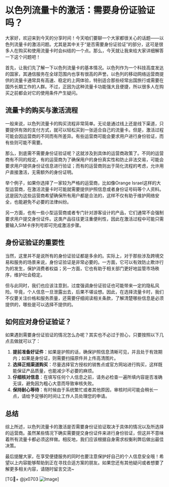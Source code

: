 # 以色列流量卡的激活：需要身份证验证吗？

大家好，欢迎来到今天的分享时间！今天咱们要聊一个大家都很关心的话题——以色列流量卡的激活问题。尤其是其中关于“是否需要身份证验证”的部分，这可是很多人在购买和使用流量卡时会纠结的一个点。那么，今天就让我来给大家详细解答一下这个问题吧！

首先，让我们先了解一下以色列流量卡的基本情况。以色列作为一个科技高度发达的国家，其通信服务在全球范围内也享有很高的声誉。以色列的移动网络运营商提供的流量卡通常具有高速、稳定的上网体验，特别适合那些经常出国旅行或需要在国外长期工作的人群。不过，正因为这种流量卡功能强大且便捷，所以很多人在购买之前都会对它的使用条件产生疑问。

## 流量卡的购买与激活流程

一般来说，以色列流量卡的购买流程非常简单。无论是通过线上还是线下渠道，只要提供有效的支付方式，就可以轻松买到一张适合自己的流量卡。但是，激活过程可能会因运营商的不同而有所差异。有些运营商可能会要求用户进行身份验证，而有些则可能不需要。

那么，到底需不需要身份证验证呢？这就涉及到具体的运营商政策了。不同的运营商有不同的规定，有的运营商为了确保用户的身份真实性和防止非法交易，可能会要求用户提供身份证信息进行验证；而有的运营商则出于简化流程的考虑，允许用户直接激活，无需额外的身份证明。

举个例子，如果你选择了一家较为严格的运营商，比如像Orange Israel这样的大型运营商，在激活流量卡时可能就需要提供护照信息或者身份证号码等个人资料。这是因为这些运营商希望确保所有用户都是合法的，这样不仅有助于维护网络安全，也能避免不必要的法律纠纷。

另一方面，也有一些小型运营商或者专门针对游客设计的产品，它们通常不会强制要求用户提交身份证件。这类产品往往更注重便利性，因此在激活过程中可能只需要输入SIM卡序列号即可完成激活步骤。

## 身份证验证的重要性

当然，这里并不是说所有的身份证验证都是多余的。实际上，对于那些涉及跨境交易和服务的场景来说，身份证验证是非常必要的。一方面，它可以有效防止欺诈行为的发生，保护消费者权益；另一方面，它也有助于相关部门更好地监管市场秩序，维护社会稳定。

但与此同时，我们也应该注意到，过度强调身份证验证也可能带来一定的隐私风险。毕竟，个人信息一旦泄露出去，后果不堪设想。因此，在选择流量卡时，我们不仅要关注价格和服务质量，还需要仔细阅读相关条款，了解清楚哪些信息是必须提供的，哪些是可以选择不提供的。

## 如何应对身份证验证？

如果遇到需要身份证验证的情况怎么办呢？其实也不必过于担心，只要按照以下几点去做就可以了：

1. **提前准备好证件**：如果是护照的话，确保护照信息清晰可见，并且处于有效期内；如果是身份证，则需要扫描原件并上传高清图片。
2. **选择正规渠道购买**：尽量选择官方授权的销售点或官方网站进行购买，这样既能保证产品质量，也能减少不必要的麻烦。
3. **仔细核对信息**：在填写任何个人信息之前，请务必检查一遍所填内容是否准确无误，避免因为粗心大意而导致审核失败。
4. **保持耐心等待**：有时候由于系统繁忙或者其他原因，审核时间可能会稍长一点，请给予足够的时间让工作人员处理您的申请。

## 总结

综上所述，以色列流量卡的激活是否需要身份证验证取决于具体的情况以及所选择的运营商。虽然某些情况下确实需要提交身份证件来进行身份验证，但这并不意味着所有流量卡都必须这样做。相反地，我们应该根据自身需求权衡利弊后做出最佳决策。

最后提醒大家，在享受便捷服务的同时也要注意保护好自己的个人信息安全哦！希望以上内容能够帮助到正在寻找合适方案的朋友。如果您还有其他疑问或者想要了解更多相关内容，请随时留言交流~

[TG💪+ @jx0703 ![Image](https://github.com/user-attachments/assets/dbca1d08-cadb-493c-b0ec-ad6f7a83f270)]